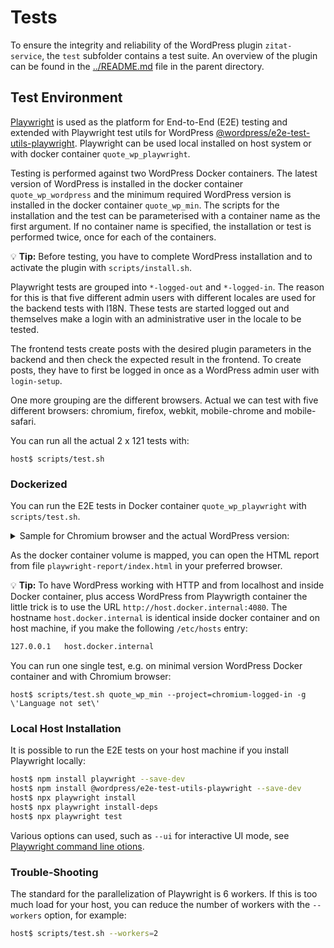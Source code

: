 # Tests

To ensure the integrity and reliability of the WordPress plugin `zitat-service`, the `test` subfolder contains a test suite. An overview of the plugin can be found in the [../README.md](../README.md) file in the parent directory.

## Test Environment

[Playwright](https://playwright.dev/) is used as the platform for End-to-End (E2E) testing and extended with Playwright test utils for WordPress [@wordpress/e2e-test-utils-playwright](https://developer.wordpress.org/block-editor/reference-guides/packages/packages-e2e-test-utils-playwright/). Playwright can be used local installed on host system or with docker container `quote_wp_playwright`. 

Testing is performed against two WordPress Docker containers. The latest version of WordPress is installed in the docker container `quote_wp_wordpress` and the minimum required WordPress version is installed in the docker container `quote_wp_min`. The scripts for the installation and the test can be parameterised with a container name as the first argument. If no container name is specified, the installation or test is performed twice, once for each of the containers.

:bulb: **Tip:** Before testing, you have to complete WordPress installation and to activate the plugin with `scripts/install.sh`.

Playwright tests are grouped into `*-logged-out` and `*-logged-in`. The reason for this is that five different admin users with different locales are used for the backend tests with I18N. These tests are started logged out and themselves make a login with an administrative user in the locale to be tested.

The frontend tests create posts with the desired plugin parameters in the backend and then check the expected result in the frontend. To create posts, they have to first be logged in once as a WordPress admin user with `login-setup`.

One more grouping are the different browsers. Actual we can test with five different browsers: chromium, firefox, webkit, mobile-chrome and mobile-safari.

You can run all the actual 2 x 121 tests with:
```
host$ scripts/test.sh
```

### Dockerized

You can run the E2E tests in Docker container `quote_wp_playwright` with `scripts/test.sh`.

<details>
  <summary>Sample for Chromium browser and the actual WordPress version:</summary>

```
host$ scripts/test.sh quote_wp_wordpress --project=chromium-logged-out --project=chromium-logged-in
*** Testing: WP_BASE_URL=http://host.docker.internal:4080 npx playwright test --project=chromium-logged-out --project=chromium-logged-in
Running 25 tests using 6 workers
  ✓  1 [chromium-logged-out] › plugin.logged.out.spec.ts:22:7 › Backend – Plugin descriptions › en - English language (4.6s)
  ✓  2 [chromium-logged-out] › plugin.logged.out.spec.ts:29:7 › Backend – Plugin descriptions › de - German language (5.9s)
  ✓  3 [chromium-logged-out] › plugin.logged.out.spec.ts:36:7 › Backend – Plugin descriptions › es - Spanish language (5.9s)
  ✓  4 [chromium-logged-out] › plugin.logged.out.spec.ts:51:7 › Backend – Plugin descriptions › uk - Ukrainian language (3.1s)
  ✓  5 [chromium-logged-out] › plugin.logged.out.spec.ts:43:7 › Backend – Plugin descriptions › ja - Japanese language (5.9s)
  ✓  6 [login-setup] › login.setup.ts:17:6 › do login (4.2s)
  ✓  7 [chromium-logged-in] › plugin.logged.in.spec.ts:74:11 › Frontend – Widget › Language 'es' (5.9s)
  ✓  8 [chromium-logged-in] › plugin.logged.in.spec.ts:74:11 › Frontend – Widget › Language 'de' (7.0s)
  ✓  9 [chromium-logged-in] › plugin.logged.in.spec.ts:79:11 › Frontend – Widget › Language 'de', user 'heikoAdmin' (7.3s)
  ✓  10 [chromium-logged-in] › plugin.logged.in.spec.ts:79:11 › Frontend – Widget › Language 'en', user 'heikoAdmin' (6.9s)
  ✓  11 [chromium-logged-in] › plugin.logged.in.spec.ts:79:11 › Frontend – Widget › Language 'es', user 'heikoAdmin' (10.6s)
  ✓  12 [chromium-logged-in] › plugin.logged.in.spec.ts:74:11 › Frontend – Widget › Language 'en' (9.1s)
  ✓  13 [chromium-logged-in] › plugin.logged.in.spec.ts:74:11 › Frontend – Widget › Language 'ja' (6.8s)
  ✓  14 [chromium-logged-in] › plugin.logged.in.spec.ts:79:11 › Frontend – Widget › Language 'ja', user 'heikoAdmin' (7.0s)
  ✓  15 [chromium-logged-in] › plugin.logged.in.spec.ts:74:11 › Frontend – Widget › Language 'uk' (7.5s)
  ✓  16 [chromium-logged-in] › plugin.logged.in.spec.ts:79:11 › Frontend – Widget › Language 'uk', user 'heikoAdmin' (7.7s)
  ✓  17 [chromium-logged-in] › plugin.logged.in.spec.ts:86:7 › Frontend – Widget › Language not set (7.1s)
  ✓  18 [chromium-logged-in] › plugin.logged.in.spec.ts:91:7 › Frontend – Widget › Language 'all' (7.7s)
  ✓  19 [chromium-logged-in] › plugin.logged.in.spec.ts:96:7 › Frontend – Widget › Language 'frontend' (7.1s)
  ✓  20 [chromium-logged-in] › plugin.logged.in.spec.ts:101:7 › Frontend – Widget › Language 'fr' (not supported) (7.3s)
  ✓  21 [chromium-logged-in] › plugin.logged.in.spec.ts:106:7 › Frontend – Widget › Cheesecake attribute (7.4s)
  ✓  22 [chromium-logged-in] › plugin.logged.in.spec.ts:111:7 › Frontend – Widget › Several nonsense attributes (7.1s)
  ✓  23 [chromium-logged-in] › plugin.logged.in.spec.ts:116:7 › Frontend – Widget › 404 (no quote found) (6.6s)
  ✓  24 [chromium-logged-in] › plugin.logged.in.spec.ts:122:7 › Frontend – Widget › Language 'de', Category 'Ameise' (5.7s)
  ✓  25 [chromium-logged-in] › plugin.logged.in.spec.ts:128:7 › Frontend – Widget › Language 'uk', Author 'Шевченко', category 'Писання' (5.2s)
  25 passed (34.0s)
```
</details>

As the docker container volume is mapped, you can open the HTML report from file `playwright-report/index.html` in your preferred browser.

:bulb: **Tip:** To have WordPress working with HTTP and from localhost and inside Docker container, plus access WordPress from Playwrigth container the little trick is to use the URL `http://host.docker.internal:4080`. The hostname `host.docker.internal` is identical inside docker container and on host machine, if you make the following `/etc/hosts` entry:
```bash
127.0.0.1	host.docker.internal
```

You can run one single test, e.g. on minimal version WordPress Docker container and with Chromium browser: 
```
host$ scripts/test.sh quote_wp_min --project=chromium-logged-in -g \'Language not set\' 
```

### Local Host Installation

It is possible to run the E2E tests on your host machine if you install Playwright locally:

```bash
host$ npm install playwright --save-dev
host$ npm install @wordpress/e2e-test-utils-playwright --save-dev
host$ npx playwright install
host$ npx playwright install-deps
host$ npx playwright test 
```

Various options can used, such as `--ui` for interactive UI mode, see [Playwright command line otions](https://playwright.dev/docs/test-cli).

### Trouble-Shooting

The standard for the parallelization of Playwright is 6 workers. If this is too much load for your host, you can reduce the number of workers with the `--workers` option, for example:

```bash
host$ scripts/test.sh --workers=2
```
